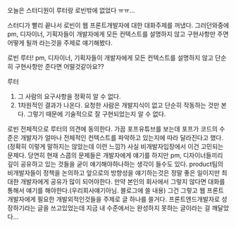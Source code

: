 오늘은 스터디원이 루터랑 로빈밖에 없었다 ㅠㅠ...

스터디가 빨리 끝나서 로빈이 웹 프론트개발자에 대한 대화주제를 꺼냈다.
그러던와중에 pm, 디자이너, 기획자들이 개발자에게 모든 컨텍스트를 설명하지 않고 구현사항만 주면 어떻게 될까 라는것을 주제로 얘기해봤다.

로빈
루터! pm, 디자이너, 기획자들이 개발자에게 모든 컨텍스트를 설명하지 않고 단순히 구현사항만 준다면 어떨것같아요??

루터

1. 그 사람의 요구사항을 정확히 알 수 없다.
2. 1차원적인 결과가 나온다. 요청한 사람은 개발지식이 없고 단순히 작동하는 것만 본다. 그렇기 때문에 기술적으로 잘 구현되었는지 알 수 없다.

로빈
전체적으로 루터의 의견에 동의한다. 가끔 포프유튜브를 보는데 포프가 코드의 수준은 개발자가 얼마나 전체적인 컨텍스트를 파악하고 있는지에 따라 달라진다고 했다.(정확히 이렇게 말하지는 않았는데 이런 느낌?)
사실 비개발자입장에서 이건 고민되는 문제다. 당연히 현재 스콥의 문제들은 개발자에게 얘기를 하지만 pm, 디자이너들끼리 깊이 공유하고 있는 것들을 굳이 얘기해야하나하는 생각이 들수도 있다. product팀의 비개발자들이 정책을 논의하고 앞으로의 방향성을 얘기하는것은 정말 좋은 일이지만 최대한 개발자에게 공유가 많이 되어야한다. 만약 본인의 회사에서 그렇지 않다면 대화를 통해서 얘기를 해야한다.(우리회사얘기아님. 블로그에 쓸 내용)
그건 그렇고 웹 프론트개발자에게 필요한 개발외적인것들을 주제로 글 하나를 쓸거다. 프론트엔드개발자로 성장하기라는 글을 쓰고있었는데 지금 내 수준에서는 완성하지 못하는 글이라는 걸 깨달았다...
